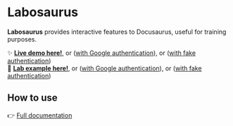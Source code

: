 # Labosaurus

**Labosaurus** provides interactive features to Docusaurus, useful for training purposes.  
  
✨ **[Live demo here!](https://lab.jaouan.dev/docs/hidden)**, or ([with Google authentication](https://lab.jaouan.dev/docs/hidden?auth=google)), or ([with fake authentication](https://lab.jaouan.dev/docs/hidden?auth=mock))  
🧪 **[Lab example here!](https://lab.jaouan.dev/docs/lab-example)**, or ([with Google authentication](https://lab.jaouan.dev/docs/lab-example?auth=google)), or ([with fake authentication](https://lab.jaouan.dev/docs/lab-example?auth=mock))  

## How to use
👉 [Full documentation](./packages/labosaurus/README.md)
